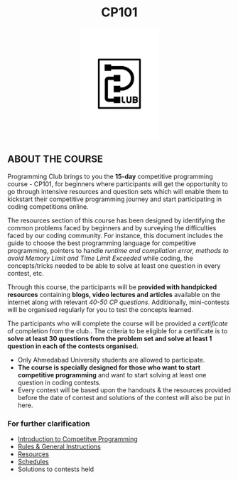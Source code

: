 <h1 align="center">CP101</h1>

<p align="center">
  <img src="https://github.com/PClub-Ahmedabad-University/CP101/blob/master/Black_T%20(1).png" height=250 >
</p>

## ABOUT THE COURSE

Programming Club brings to you the **15-day** competitive programming course - CP101, for beginners where participants will get the opportunity to go through intensive resources and question sets which will enable them to kickstart their competitive programming journey and start participating in coding competitions online. 

The resources section of this course has been designed by identifying the common problems faced by beginners and by surveying the difficulties faced by our coding community. For instance, this document includes the guide to choose the best programming language for competitive programming, pointers to handle _runtime and compilation error, methods to avoid Memory Limit and Time Limit Exceeded_ while coding, the concepts/tricks needed to be able to solve at least one question in every contest, etc.

Through this course, the participants will be **provided with handpicked resources** containing **blogs, video lectures and articles** available on the internet along with relevant _40-50 CP questions_.  Additionally, mini-contests will be organised regularly for you to test the concepts learned.

The participants who will complete the course will be provided a _certificate_ of completion from the club.. The criteria to be eligible for a certificate is to **solve at least 30 questions from the problem set and solve at least 1 question in each of the contests organised.**

  - Only Ahmedabad University students are allowed to participate.
  - **The course is specially designed for those who want to start competitive programming** and want to start solving at least one question in coding contests.
  - Every contest will be based upon the handouts & the resources provided before the date of contest and solutions of the contest will also be put in here.

### For further clarification
+ [Introduction to Competitve Programming](https://github.com/Programming-Club-Ahmedabad-University/CP101/blob/master/Introduction%20to%20CP.md)
+ [Rules & General Instructions](https://github.com/Programming-Club-Ahmedabad-University/CP101/blob/master/Rules%20%26%20General%20Information.md)
+ [Resources](https://github.com/Programming-Club-Ahmedabad-University/CP101/blob/master/Resources.md)
+ [Schedules](https://github.com/Programming-Club-Ahmedabad-University/CP101/blob/master/schedule.md)
+ Solutions to contests held
